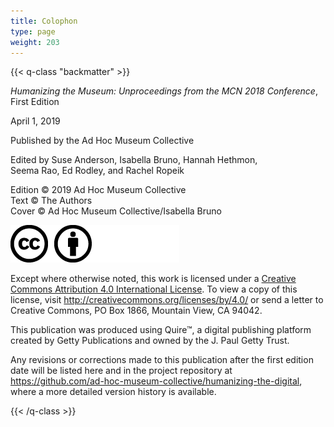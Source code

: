 ```yaml
---
title: Colophon
type: page
weight: 203
---
```


{{< q-class "backmatter" >}}

*Humanizing the Museum: Unproceedings from the MCN 2018 Conference*, 
First Edition

April 1, 2019

Published by the Ad Hoc Museum Collective 

Edited by Suse Anderson, Isabella Bruno, Hannah Hethmon, <br />Seema Rao, Ed Rodley, and Rachel Ropeik

Edition © 2019 Ad Hoc Museum Collective<br />
Text © The Authors<br />
Cover © Ad Hoc Museum Collective/Isabella Bruno<br />

![cc-by](/img/cc-by--black.png)

Except where otherwise noted, this work is licensed under a <a rel="license" href="http://creativecommons.org/licenses/by/4.0/">Creative Commons Attribution 4.0 International License</a>. <span class="is-print-only">To view a copy of this license, visit http://creativecommons.org/licenses/by/4.0/ or send a letter to Creative Commons, PO Box 1866, Mountain View, CA 94042.</span>

This publication was produced using Quire™, a digital publishing platform created by Getty Publications and owned by the J. Paul Getty Trust.

Any revisions or corrections made to this publication after the first edition date will be listed here and in the project repository at https://github.com/ad-hoc-museum-collective/humanizing-the-digital, where a more detailed version history is available. 

{{< /q-class >}}